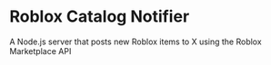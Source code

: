 # Roblox Catalog Notifier

A Node.js server that posts new Roblox items to X using the Roblox Marketplace API